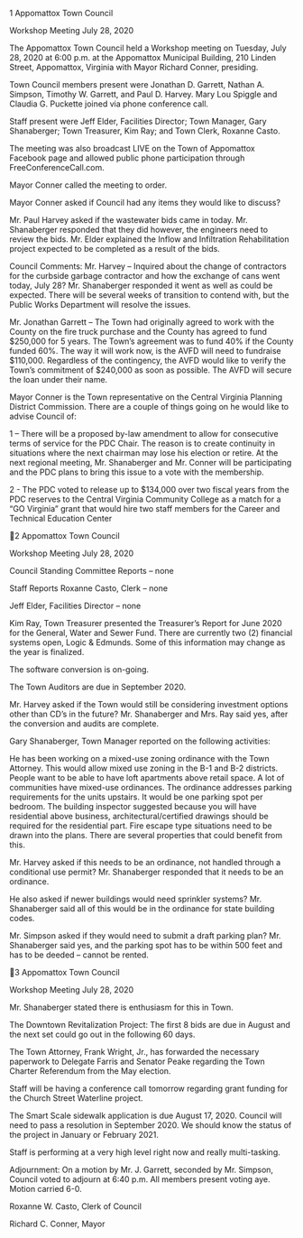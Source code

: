 1  Appomattox Town Council

Workshop Meeting
July 28, 2020

The Appomattox Town Council held a Workshop meeting on Tuesday, July 28, 2020 at 6:00
p.m. at the Appomattox Municipal Building, 210 Linden Street, Appomattox, Virginia with
Mayor Richard Conner, presiding.

Town Council members present were Jonathan D. Garrett, Nathan A. Simpson, Timothy W.
Garrett, and Paul D. Harvey.  Mary Lou Spiggle and Claudia G. Puckette joined via phone
conference call.

Staff present were Jeff Elder, Facilities Director; Town Manager, Gary Shanaberger; Town
Treasurer, Kim Ray; and Town Clerk, Roxanne Casto.

The meeting was also broadcast LIVE on the Town of Appomattox Facebook page and allowed
public phone participation through FreeConferenceCall.com.

Mayor Conner called the meeting to order.

Mayor Conner asked if Council had any items they would like to discuss?

Mr. Paul Harvey asked if the wastewater bids came in today.  Mr. Shanaberger responded that
they did however, the engineers need to review the bids.  Mr. Elder explained the Inflow and
Infiltration Rehabilitation project expected to be completed as a result of the bids.

Council Comments:
Mr. Harvey – Inquired about the change of contractors for the curbside garbage contractor and
how the exchange of cans went today, July 28?  Mr. Shanaberger responded it went as well as
could be expected.  There will be several weeks of transition to contend with, but the Public
Works Department will resolve the issues.

Mr. Jonathan Garrett – The Town had originally agreed to work with the County on the fire truck
purchase and the County has agreed to fund $250,000 for 5 years.  The Town’s agreement was to
fund 40% if the County funded 60%.  The way it will work now, is the AVFD will need to
fundraise $110,000.  Regardless of the contingency, the AVFD would like to verify the Town’s
commitment of $240,000 as soon as possible.  The AVFD will secure the loan under their name.

Mayor Conner is the Town representative on the Central Virginia Planning District Commission.
There are a couple of things going on he would like to advise Council of:

1 – There will be a proposed by-law amendment to allow for consecutive terms of service for the
PDC Chair.  The reason is to create continuity in situations where the next chairman may lose his
election or retire.  At the next regional meeting, Mr. Shanaberger and Mr. Conner will be
participating and the PDC plans to bring this issue to a vote with the membership.

2 - The PDC voted to release up to $134,000 over two fiscal years from the PDC reserves to the
Central Virginia Community College as a match for a “GO Virginia” grant that would hire two
staff members for the Career and Technical Education Center

2  Appomattox Town Council

Workshop Meeting
July 28, 2020

Council Standing Committee Reports – none

Staff Reports
Roxanne Casto, Clerk – none

Jeff Elder, Facilities Director – none

Kim Ray, Town Treasurer presented the Treasurer’s Report for June 2020 for the General, Water
and Sewer Fund.  There are currently two (2) financial systems open, Logic & Edmunds.  Some
of this information may change as the year is finalized.

The software conversion is on-going.

The Town Auditors are due in September 2020.

Mr. Harvey asked if the Town would still be considering investment options other than CD’s in
the future?  Mr. Shanaberger and Mrs. Ray said yes, after the conversion and audits are
complete.

Gary Shanaberger, Town Manager reported on the following activities:

He has been working on a mixed-use zoning ordinance with the Town Attorney.  This
would allow mixed use zoning in the B-1 and B-2 districts.  People want to be able to
have loft apartments above retail space.  A lot of communities have mixed-use
ordinances.   The ordinance addresses parking requirements for the units upstairs.  It
would be one parking spot per bedroom.  The building inspector suggested because you
will have residential above business, architectural/certified drawings should be required
for the residential part.  Fire escape type situations need to be drawn into the plans.
There are several properties that could benefit from this.

Mr. Harvey asked if this needs to be an ordinance, not handled through a conditional use
permit?  Mr. Shanaberger responded that it needs to be an ordinance.

He also asked if newer buildings would need sprinkler systems?  Mr. Shanaberger said all
of this would be in the ordinance for state building codes.

Mr. Simpson asked if they would need to submit a draft parking plan?  Mr. Shanaberger
said yes, and the parking spot has to be within 500 feet and has to be deeded – cannot be
rented.

3  Appomattox Town Council

Workshop Meeting
July 28, 2020

Mr. Shanaberger stated there is enthusiasm for this in Town.

The Downtown Revitalization Project:
The first 8 bids are due in August and the next set could go out in the following 60 days.

The Town Attorney, Frank Wright, Jr., has forwarded the necessary paperwork to
Delegate Farris and Senator Peake regarding the Town Charter Referendum from the
May election.

Staff will be having a conference call tomorrow regarding grant funding for the Church
Street Waterline project.

The Smart Scale sidewalk application is due August 17, 2020.  Council will need to pass
a resolution in September 2020.  We should know the status of the project in January or
February 2021.

Staff is performing at a very high level right now and really multi-tasking.

Adjournment:
On a motion by Mr. J. Garrett, seconded by Mr. Simpson, Council voted to adjourn at 6:40 p.m.
All members present voting aye. Motion carried 6-0.

Roxanne W. Casto, Clerk of Council

Richard C. Conner, Mayor

